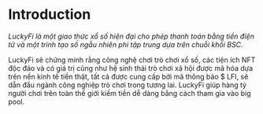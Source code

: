 # Introduction

_LuckyFi là một giao thức xổ số hiện đại cho phép thanh toán bằng tiền điện tử và một trình tạo số ngẫu nhiên phi tập trung dựa trên chuỗi khối BSC._

LuckyFi sẽ chứng minh rằng công nghệ chơi trò chơi xổ số, các tiện ích NFT độc đáo và có giá trị cũng như hệ sinh thái trò chơi xã hội được mã hóa dựa trên nền kinh tế tiền thật, tất cả được cung cấp bởi mã thông báo $ LFI, sẽ dẫn đầu ngành công nghiệp trò chơi trong tương lai. LuckyFi giúp hàng tỷ người chơi trên toàn thế giới kiếm tiền dễ dàng bằng cách tham gia vào big pool.
